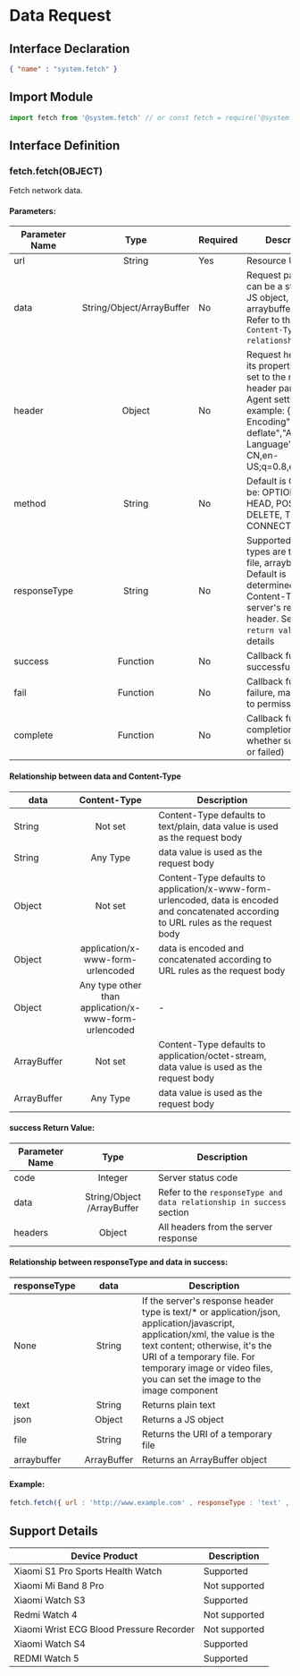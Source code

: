 <!-- 源地址: https://iot.mi.com/vela/quickapp/en/features/network/fetch.html -->

# Data Request

## Interface Declaration
```json
{ "name" : "system.fetch" }
```

## Import Module
```javascript
import fetch from '@system.fetch' // or const fetch = require('@system.fetch')
```

## Interface Definition

### fetch.fetch(OBJECT)

Fetch network data.

#### Parameters:

Parameter Name | Type | Required | Description  
---|:---:|---|---  
url | String | Yes | Resource URL  
data | String/Object/ArrayBuffer | No | Request parameters, can be a string, or a JS object, arraybuffer object. Refer to the `data and Content-Type relationship` section  
header | Object | No | Request header, all its properties will be set to the request's header part. User-Agent setting example: {"Accept-Encoding": "gzip, deflate","Accept-Language": "zh-CN,en-US;q=0.8,en;q=0.6"}  
method | String | No | Default is GET, can be: OPTIONS, GET, HEAD, POST, PUT, DELETE, TRACE, CONNECT  
responseType | String | No | Supported return types are text, json, file, arraybuffer. Default is determined by the Content-Type in the server's response header. See `success return value` for details  
success | Function | No | Callback function for successful return  
fail | Function | No | Callback function for failure, may fail due to permission issues  
complete | Function | No | Callback function for completion (called whether successful or failed)  
  
#### Relationship between data and Content-Type

data | Content-Type | Description  
---|:---:|---  
String | Not set | Content-Type defaults to text/plain, data value is used as the request body  
String | Any Type | data value is used as the request body  
Object | Not set | Content-Type defaults to application/x-www-form-urlencoded, data is encoded and concatenated according to URL rules as the request body  
Object | application/x-www-form-urlencoded | data is encoded and concatenated according to URL rules as the request body  
Object | Any type other than application/x-www-form-urlencoded | -  
ArrayBuffer | Not set | Content-Type defaults to application/octet-stream, data value is used as the request body  
ArrayBuffer | Any Type | data value is used as the request body  
  
#### success Return Value:

Parameter Name | Type | Description  
---|:---:|---  
code | Integer | Server status code  
data | String/Object /ArrayBuffer | Refer to the `responseType and data relationship in success` section  
headers | Object | All headers from the server response  
  
#### Relationship between responseType and data in success:

responseType | data | Description  
---|:---:|---  
None | String | If the server's response header type is text/* or application/json, application/javascript, application/xml, the value is the text content; otherwise, it's the URI of a temporary file. For temporary image or video files, you can set the image to the image component  
text | String | Returns plain text  
json | Object | Returns a JS object  
file | String | Returns the URI of a temporary file  
arraybuffer | ArrayBuffer | Returns an ArrayBuffer object  
  
#### Example:
```javascript
fetch.fetch({ url : 'http://www.example.com' , responseType : 'text' , success : function(response){ console.log(` the status code of the response: ${ response.code } `)console.log(` the data of the response: ${ response.data } `)console.log(` the headers of the response: ${ JSON.stringify(response.headers)} `)} , fail : function(data , code){ console.log(` handling fail, errMsg = ${ data } `)console.log(` handling fail, errCode = ${ code } `)} })// We can also handle callbacks using promises fetch.fetch({ url : 'http://www.example.com' , responseType : 'text' }). then(res => { const result = res.data console.log(` the status code of the response: ${ result.code } `)console.log(` the data of the response: ${ result.data } `)console.log(` the headers of the response: ${ JSON.stringify(result.headers)} `)}). catch(error => { console.log(` handling fail, errMsg = ${ error.data } `)console.log(` handling fail, errCode = ${ error.code } `)})
```

## Support Details

Device Product | Description  
---|---  
Xiaomi S1 Pro Sports Health Watch | Supported  
Xiaomi Mi Band 8 Pro | Not supported  
Xiaomi Watch S3 | Supported  
Redmi Watch 4 | Not supported  
Xiaomi Wrist ECG Blood Pressure Recorder | Not supported  
Xiaomi Watch S4 | Supported  
REDMI Watch 5 | Supported

